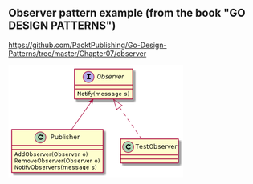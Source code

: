 ## Observer pattern example (from the book "GO DESIGN PATTERNS")
https://github.com/PacktPublishing/Go-Design-Patterns/tree/master/Chapter07/observer

![observer](observer.png)

